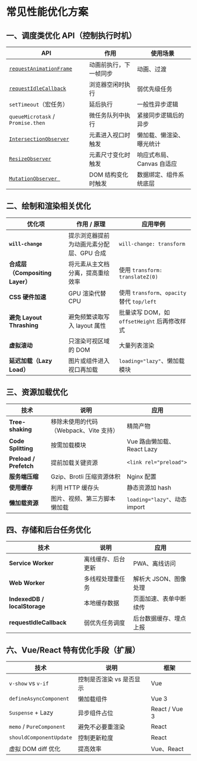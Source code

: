 # 常见性能优化方案

## 一、调度类优化 API（控制执行时机）

| API                                                 | 作用          | 使用场景             |
| --------------------------------------------------- | ----------- | ---------------- |
| [`requestAnimationFrame`](#`requestAnimationFrame`) | 动画前执行，下一帧同步 | 动画、过渡            |
| [`requestIdleCallback`](#`requestIdleCallback`)     | 浏览器空闲时执行    | 弱优先级任务           |
| `setTimeout`（宏任务）                                   | 延后执行        | 一般性异步逻辑          |
| `queueMicrotask` / `Promise.then`                   | 微任务队列中执行    | 紧接同步逻辑后的异步       |
| [`IntersectionObserver`](#`IntersectionObserver`)   | 元素进入视口时触发   | 懒加载、懒渲染、曝光统计     |
| [`ResizeObserver`](#`ResizeObserver`)               | 元素尺寸变化时触发   | 响应式布局、Canvas 自适应 |
| [`MutationObserver `](#`MutationObserver%20`)       | DOM 结构变化时触发 | 数据绑定、组件系统底层      |

## 二、绘制和渲染相关优化

| 优化项                        | 作用 / 原理                | 应用举例                                   |
| -------------------------- | ---------------------- | -------------------------------------- |
| **`will-change`**          | 提示浏览器提前为动画元素分配层、GPU 合成 | `will-change: transform`               |
| **合成层（Compositing Layer）** | 将元素从主文档分离，提高重绘效率       | 使用 `transform: translateZ(0)`          |
| **CSS 硬件加速**               | GPU 渲染代替 CPU           | 使用 `transform`、`opacity` 替代 `top/left` |
| **避免 Layout Thrashing**    | 避免频繁读取写入 layout 属性     | 批量读写 DOM，如 `offsetHeight` 后再修改样式       |
| **虚拟滚动**                   | 只渲染可视区域的 DOM           | 大量列表渲染                                 |
| **延迟加载（Lazy Load）**        | 图片或组件进入视口再加载           | `loading="lazy"`、懒加载模块                 |

## 三、资源加载优化

|技术|说明|应用|
|---|---|---|
|**Tree-shaking**|移除未使用的代码（Webpack、Vite 支持）|精简产物|
|**Code Splitting**|按需加载模块|Vue 路由懒加载、React Lazy|
|**Preload / Prefetch**|提前加载关键资源| `<link rel="preload">` |
|**服务端压缩**|Gzip、Brotli 压缩资源体积|Nginx 配置|
|**使用缓存**|利用 HTTP 缓存头|静态资源加 hash|
|**懒加载资源**|图片、视频、第三方脚本懒加载| `loading="lazy"`、动态 import|

## 四、存储和后台任务优化

| 技术                           | 说明        | 应用            |
| ---------------------------- | --------- | ------------- |
| **Service Worker**           | 离线缓存、后台更新 | PWA、离线访问      |
| **Web Worker**               | 多线程处理重任务  | 解析大 JSON、图像处理 |
| **IndexedDB / localStorage** | 本地缓存数据    | 页面加速、表单中断续传   |
| **requestIdleCallback**      | 弱优先任务调度   | 后台数据缓存、埋点上报   |

## 六、Vue/React 特有优化手段（扩展）

|技术|说明|框架|
|---|---|---|
| `v-show` vs `v-if` |控制是否渲染 vs 是否显示|Vue|
| `defineAsyncComponent` |懒加载组件|Vue 3|
| `Suspense` + Lazy|异步组件占位|React / Vue 3|
| `memo` / `PureComponent` |避免不必要重渲染|React|
| `shouldComponentUpdate` |控制更新粒度|React|
|虚拟 DOM diff 优化|提高效率|Vue、React|
